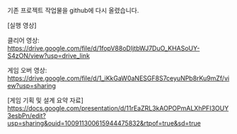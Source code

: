 기존 프로젝트 작업물을 github에 다시 올렸습니다. 

[실행 영상]

클리어 영상: https://drive.google.com/file/d/1fopV88oDIjtbWJ7DuO_KHASoUY-S4zON/view?usp=drive_link

게임 오버 영상: https://drive.google.com/file/d/1_iKkGaW0aNESGF8S7ceyuNPb8rKu9mZf/view?usp=sharing


[게임 기획 및 설계 요약 자료]
https://docs.google.com/presentation/d/11rEaZRL3kAOPOPmALXhPFI3OUY3esbPn/edit?usp=sharing&ouid=100911300615944475832&rtpof=true&sd=true
 
